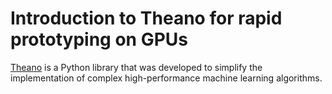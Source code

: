 # Introduction to Theano for rapid prototyping on GPUs

[Theano](https://github.com/Theano/Theano) is a Python library that was developed to simplify the implementation of complex high-performance machine learning algorithms.

